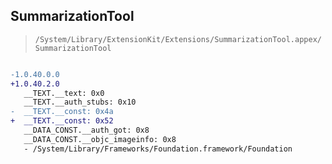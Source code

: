 ## SummarizationTool

> `/System/Library/ExtensionKit/Extensions/SummarizationTool.appex/SummarizationTool`

```diff

-1.0.40.0.0
+1.0.40.2.0
   __TEXT.__text: 0x0
   __TEXT.__auth_stubs: 0x10
-  __TEXT.__const: 0x4a
+  __TEXT.__const: 0x52
   __DATA_CONST.__auth_got: 0x8
   __DATA_CONST.__objc_imageinfo: 0x8
   - /System/Library/Frameworks/Foundation.framework/Foundation

```
